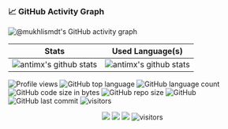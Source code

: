 

<!--   GitHub stats graph -->
### 📈 GitHub Activity Graph
![@mukhlismdt's GitHub activity graph](https://activity-graph.herokuapp.com/graph?username=antimx&hide_border=true&theme=redical)

| Stats                                                                                                                                       | Used Language(s)                                                                                                                         |
|-----------------------------------------------------------------------------------------------------------------------------------------|---------------------------------------------------------------------------------------------------------------------------|
| ![antimx's github stats](https://github-readme-stats.vercel.app/api?username=antimx&show_icons=true&theme=radical&include_all_commits=true) | ![antimx's github stats](https://github-readme-stats.vercel.app/api/top-langs/?username=antimx&theme=radical&layout=compact) |

![Profile views](https://gpvc.arturio.dev/antimx) ![GitHub top language](https://img.shields.io/github/languages/top/antimx/README) ![GitHub language count](https://img.shields.io/github/languages/count/antimx/README)
![GitHub code size in bytes](https://img.shields.io/github/languages/code-size/antimx/README)
![GitHub repo size](https://img.shields.io/github/repo-size/antimx/README) ![GitHub](https://img.shields.io/github/license/antimx/README) ![GitHub last commit](https://img.shields.io/github/last-commit/antimx/README)
<img src="https://visitor-badge.laobi.icu/badge?page_id=antimx.README" alt="visitors"/>
</p>
<!--   my-icons -->
<p align="center">
    <a href="https://github.com/antimx/antimx"><img src="https://img.shields.io/badge/status-updating-brightgreen.svg"></a>
    <a href="https://github.com/antimx/antimx/stargazers"><img src="https://img.shields.io/github/stars/antimx/antimx.svg?logo=github"></a>
    <a href="https://github.com/antimx/antimx/network/members"><img src="https://img.shields.io/github/forks/antimx/antimx.svg?color=blue&logo=github"></a>
    <img src="https://visitor-badge.laobi.icu/badge?page_id=antimx.antimx" alt="visitors"/>   
</p>
